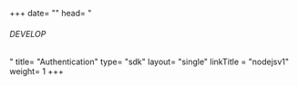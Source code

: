 +++
date= ""
head= "<h6>DEVELOP</h6>"
title= "Authentication"
type= "sdk"
layout= "single"
linkTitle = "nodejsv1"
weight= 1
+++